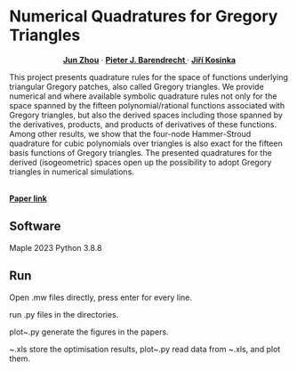 # Numerical Quadratures for Gregory Triangles

<p align="center">
    <a href="https://junzhoupro.github.io/"><strong>Jun Zhou</strong></a>
    ·
    <a href="https://www.linkedin.com/in/pieter-barendrecht-75274271/"><strong>Pieter J. Barendrecht
 </strong></a>
    ·
    <a href="https://www.cs.rug.nl/svcg/People/JiriKosinka"><strong>Jiří Kosinka</strong></a>
    <br>

This project presents quadrature rules for the space of functions underlying triangular Gregory patches, also called Gregory triangles. We provide numerical and where available symbolic quadrature rules not only for the space spanned by the fifteen polynomial/rational functions associated with Gregory triangles, but also the derived spaces including those spanned by the derivatives, products, and products of derivatives of these functions. Among other results, we show that the four-node Hammer-Stroud quadrature for cubic polynomials over triangles is also exact for the fifteen basis functions of Gregory triangles. The presented quadratures for the derived (isogeometric) spaces open up the possibility to adopt Gregory triangles in numerical simulations.

<br>
        <a href="https://www.sciencedirect.com/science/article/pii/S0377042724003984"><strong>Paper link</strong></a>
      
<br>

## Software 

Maple 2023
Python 3.8.8

## Run

Open .mw files directly, press enter for every line.

run .py files in the directories.

plot~.py generate the figures in the papers.

\~.xls store the optimisation results, plot~.py read data from ~.xls, and plot them.



